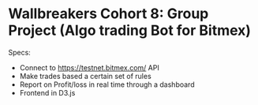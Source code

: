 # Wallbreakers Cohort 8: Group Project (Algo trading Bot for Bitmex)

Specs:

* Connect to https://testnet.bitmex.com/ API
* Make trades based a certain set of rules
* Report on Profit/loss in real time through a dashboard
* Frontend in D3.js
